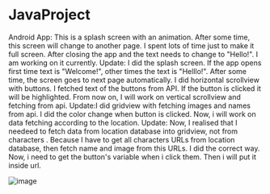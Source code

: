 # JavaProject
Android App:
This is a splash screen with an animation. After some time, this screen will change to another page. I spent lots of time just to make it full screen. After closing the app and the text needs to change to "Hello!". I am working on it currently.
Update: I did the splash screen. If the app opens first time text is "Welcome!", other times the text is "Helllo!". After some time, the screen goes to next page automatically. I did horizontal scrollview with buttons. I fetched text of the buttons from API. If the button is clicked it will be highlighted. From now on, I will work on vertical scrollview and fetching from api.
Update:I did gridview with fetching images and names from api. I did the color change when button is clicked. Now, i will work on data fetching according to the location.
Update: Now, I realised that I needeed to fetch data from location database into gridview, not from characters . Because I have to get all characters URLs from location database, then fetch name and image from this URLs. I did the correct way. Now, i need to get the button's variable when i click them. Then i will put it inside url.

![image](https://user-images.githubusercontent.com/67706542/230001333-99b9ee88-f695-4080-96e6-695e9fd3db1e.png)


